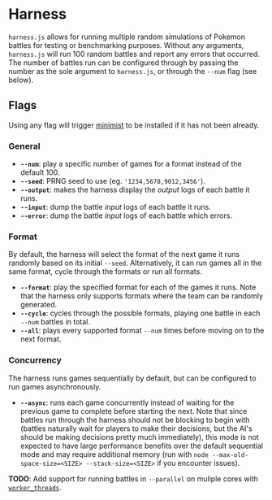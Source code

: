 # Harness

`harness.js` allows for running multiple random simulations of Pokemon battles
for testing or benchmarking purposes. Without any arguments, `harness.js` will
run 100 random battles and report any errors that occurred. The number of
battles run can be configured through by passing the number as the sole argument
to `harness.js`, or through the `--num` flag (see below).

## Flags

Using any flag will trigger [minimist](https://github.com/substack/minimist) to
be installed if it has not been already.

### General

-   **`--num`**: play a specific number of games for a format instead of the
    default 100.
-   **`--seed`**: PRNG seed to use (eg. `'1234,5678,9012,3456'`).
-   **`--output`**: makes the harness display the _output_ logs of each battle
    it runs.
-   **`--input`**: dump the battle _input_ logs of each battle it runs.
-   **`--error`**: dump the battle _input_ logs of each battle which errors.

### Format

By default, the harness will select the format of the next game it runs randomly
based on its initial `--seed`. Alternatively, it can run games all in the same
format, cycle through the formats or run all formats.

-   **`--format`**: play the specified format for each of the games it runs.
    Note that the harness only supports formats where the team can be randomly
    generated.
-   **`--cycle`**: cycles through the possible formats, playing one battle in
    each `--num` battles in total.
-   **`--all`**: plays every supported format `--num` times before moving on to
    the next format.

### Concurrency

The harness runs games sequentially by default, but can be configured to run
games asynchronously.

-   **`--async`**: runs each game concurrently instead of waiting for the
    previous game to complete before starting the next. Note that since battles
    run through the harness should not be blocking to begin with (battles
    naturally wait for players to make their decisions, but the AI's should be
    making decisions pretty much immediately), this mode is not expected to have
    large performance benefits over the default sequential mode and may require
    additional memory (run with `node --max-old-space-size=<SIZE>
    --stack-size=<SIZE>` if you encounter issues).

**TODO**: Add support for running battles in `--parallel` on muliple cores with
[`worker_threads`](https://nodejs.org/api/worker_threads.html).
